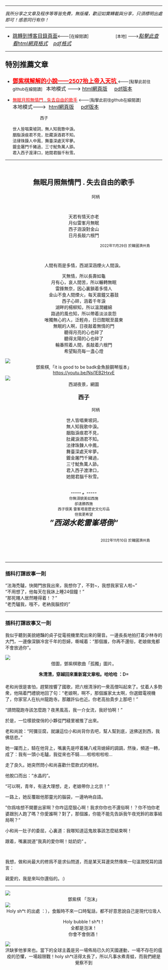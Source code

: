 ***
*我所分享之文章及程序等等皆免費，無版權，歡迎如實轉載與分享，只須標明出處即可！感恩同行有你！* 
****
- [<font size=3>跳轉到博客目錄頁面</font>](../tableOfContent.md)<---[<font size=2>在線閱讀</font>]&nbsp;&nbsp; &nbsp; &nbsp; &nbsp; &nbsp; &nbsp; &nbsp; &nbsp; &nbsp;&nbsp; &nbsp;  <font size=2> [本地] ---></font><font size=3>[*_點擊此查看html網頁格式_*](../tableOfContent.html)&nbsp; &nbsp; [*_pdf格式_*](../tableOfContent.md.pdf)</font>
****

### <p style="font-size: 23px; font-weight:900;">特別推薦文章</p>

- [<font size=4 color=red>**鄧紫棋解解的小說——2507抬上帝入天坑** </font>](https://github.com/brianwchh/worldofheart/blob/main/md_and_html/鄧紫棋解解的小說——2507抬上帝入天坑.md)<font size=2><---[點擊此前往github在線閱讀]</font>&nbsp;&nbsp;  <font size=3>本地模式 --->&nbsp;[html網頁版](../md_and_html/鄧紫棋解解的小說——2507抬上帝入天坑.html) &nbsp;&nbsp;&nbsp; [pdf版本](../md_and_html/鄧紫棋解解的小說——2507抬上帝入天坑.md.pdf) </font>  

- [<font color=red>無眠月照無情門 . 失去自由的歌手</font>](https://github.com/brianwchh/worldofheart/blob/main/md_and_html/%E7%84%A1%E7%9C%A0%E6%9C%88%E7%85%A7%E7%84%A1%E6%83%85%E9%96%80.md)<font size=2> <---[點擊此前往github在線閱讀]</font> &nbsp;&nbsp;&nbsp;&nbsp;&nbsp;&nbsp;&nbsp;&nbsp;&nbsp;&nbsp;&nbsp;&nbsp;&nbsp;&nbsp;&nbsp; <font size=3>本地模式---> &nbsp;[html網頁版](../md_and_html/無眠月照無情門.html) &nbsp;&nbsp;&nbsp; [pdf版本](../md_and_html/無眠月照無情門.md.pdf) </font>

    <p><font size=2>&nbsp; &nbsp; &nbsp; &nbsp; &nbsp; &nbsp; &nbsp; &nbsp; &nbsp; &nbsp; &nbsp; &nbsp; 西子</br></br>世人皆唱東坡詞，無人知我歌中淚。</br>胭脂淚痕君不見，肚藏淚酒君不知。</br>法律珠鍊人中鳳，舞臺深處天牢夢。</br>鍍金屠門千豬過，三寸魷魚萬人舔。</br>君入西子渡津口，她閱君腦千秋雪。</font></p>
    

****

</br>

****<p align="center" style="font-size: 22px;">無眠月照無情門 . 失去自由的歌手</p>****

<p align="center" style="font-size: small;">&nbsp;&nbsp;&nbsp;&nbsp;&nbsp;&nbsp;&nbsp;&nbsp;&nbsp;&nbsp;&nbsp;&nbsp;&nbsp;&nbsp;&nbsp;&nbsp;&nbsp;&nbsp;&nbsp;&nbsp; 阿柄</p>

</br>


<div align="center"> <!-- div_1-->



<p align="center"> 
  
  
天若有情天亦老  
月似雷峯月無眠  
西子涵淚對金山  
日月長敲六根門  

</p>


<p align="right"><sub> 2022年11月29日 於韓國濟州島 &nbsp;&nbsp;&nbsp;&nbsp;&nbsp;&nbsp;&nbsp;&nbsp;&nbsp;&nbsp;&nbsp; </sub></p>  
</div> <!-- end of div_1-->
</br>

<div align="center" >

<p align="center" > 

人間有雨是多情，西湖深涵煙火人間淚。  

天無情，所以長壽如龜  
月有心，哀人間苦，所以輾轉無眠  
雷鋒無奈，因心裏鎖着多情人  
金山不食人間煙火，每天晨鐘又暮鼓   
西子心碎，涵着千年淚  
湖畔的楊柳知，所以溫潤纏綿  
路過的風也知，所以帶着淡淡哀怨  
唯獨無心的人，泛輕舟，日日酣眠至晨東  
無眠的人啊，日夜敲着無情的門  
聽得月亮的心也碎了    
聽得太陽的心也碎了  
輪番照着人間，長敲着六根門  
希望點亮每一盞心燈

</p>  

</div>

<!-- image area, flex to make it center,it may not work for github, for html and pdf rendering only -->
<div align="center" style="page-break-inside: avoid;margin-top:1px; margin-bottom:1px;"> <!-- pictureWrapper_div add this only to make the bendan github understand -->

<div class="ImageWrapperFlex">
<div class="FlexSide"></div>
<image class="FlexImage"  src='./images/dzq.png'/>
<div class="FlexSide"></div>
</div>
<p align="center" style="margin:0px;"> 鄧紫棋,「it is good to be badk金魚臉鋼琴版本」<a href="https://youtu.be/Nsi1EB2HxvE"> https://youtu.be/Nsi1EB2HxvE</a> </p> 
</div> <!-- end pictureWrapper_div --> 

<!-- image area, flex to make it center,it may not work for github, for html and pdf rendering only -->
<div align="center" style="page-break-inside: avoid; margin-top:1px; margin-bottom:1px;"> <!-- pictureWrapper_div add this only to make the bendan github understand -->
<div class="ImageWrapperFlex" >
<div class="FlexSide"  ></div>
<image class="FlexImage"   src='./images/xhyj.png'/>
<div class="FlexSide" ></div>
</div>
<p align="center" style="margin:0px;"> 西湖夜景，網圖 </p> 
</div> <!-- end pictureWrapper_div -->


****<p align="center" style="font-size: large;">西子</p>****

<p align="center" style="font-size: small;">&nbsp;&nbsp;&nbsp;&nbsp;&nbsp;&nbsp;&nbsp;&nbsp;&nbsp;&nbsp;&nbsp;&nbsp;&nbsp;&nbsp;&nbsp;&nbsp;&nbsp;&nbsp;&nbsp;&nbsp; 阿柄</p>

<div align="center" > <!-- div_2-->

<p align="center"> 

世人皆唱東坡詞，  
無人知我歌中淚。  
胭脂淚痕君不見，  
肚藏淚酒君不知。  
法律珠鍊人中鳳，  
舞臺深處天牢夢。  
鍍金屠門千豬過，  
三寸魷魚萬人舔。  
君入西子渡津口，  
她閱君腦千秋雪。  

</p>

</br> ***_-----&nbsp;。-----_*** </br><sub>你無須貌美如西施</br>卻遠勝西施</br>西子很美 雷峯塔是歷史文化珍品</br>但我更希望</br><font size=5>***”西湖水乾雷峯塔倒“***</font></sub></br></br>

<p align="right"><sub> 2022年11月10日 於韓國濟州島 &nbsp;&nbsp;&nbsp;&nbsp;&nbsp;&nbsp;&nbsp;&nbsp;&nbsp;&nbsp;&nbsp; </sub></p>  
</div> <!-- end of div_2-->

</br>
</br>

***


### **插科打諢故事一則**

<div align="left">   

“法海禿驢，快開門放我出來，我想你了，不對~，我想我家官人啦~”   
“不用想了，他每天在我牀上睡24個鐘！”  
“那死賤人居然睡得着！？”    
“老禿驢我，哦不，老衲我腦控的”  

</div>


***

### **插科打諢故事又一則**

<div align="left">   

我似乎聽到美貌絕豔的貞子從電視機里爬出來的聲音。一邊長長地拍打着少林寺的大門，一邊像深鎖冷宮千年的怨婦，嘶喊着：“那個誰，你再不還俗，老娘做鬼都不會放過你”。  

<!-- image area, flex to make it center,it may not work for github, for html and pdf rendering only -->
<div align="center" style="page-break-inside: avoid; margin-top:1px; margin-bottom:1px;"> <!-- pictureWrapper_div add this only to make the bendan github understand -->
<div class="ImageWrapperFlex" >
<div class="FlexSide"  ></div>
<image class="FlexImage"   src='./images/dzq.jpg'/>
<div class="FlexSide" ></div>
</div>
<p align="center" style="margin:0px;"> 借圖，鄧紫棋歌曲「孤獨」圖片。 </p> 
<p align="center" style="margin-bottom:20px; font-weight: 600;"> 朱清清，穿越回來重新寫文章啦。哈哈哈 ：D=   </p> 
</div> <!-- end pictureWrapper_div -->


老和尚很是害怕，趕緊按響了國歌，把六根清淨的一衆高僧叫起來了。仗着人多勢衆，他隔着門禮貌地回了句：“老娘啊，啊不，那個誰家太太啊，你選錯電視機了，你家官人在杭州龍跑寺。那離許仙也近。你老高抬貴步上那吧！”  

“請問龍跑寺該怎麼跑？夜黑風高，我一介女流，我好怕啊！”  

於是，一位樣貌俊俏的小夥從門縫里被推了出來。  

老和尚說：“阿彌豆腐，就讓這位小和尚背你去吧，幫人幫到底，送佛送到西，我佛慈悲。”
  

她一躍而上，騎在他背上，嘴裏先是哼着豬八戒背媳婦的調調，然後，頻道一轉，成了：我有一頭小毛驢，我從來也不騎......啦啦啦啦啦...   

走了良久。她突然問小和尚喜歡什麼款式的棺材。  

他脫口而出：“水晶的”。   

“可以啊，青年，有遠大理想，走，老娘帶你上北京！”   

一路上，她反覆敲他那靈光的腦袋，一邊吶吶自語。   

”你爲啥想不開要出家啊？你咋這麼狠心啊！我求你你也不還俗啊！？你不怕你老婆跟別人跑了嗎？你愛誰啊？對了，那個誰，你能不能先告訴我午夜兇鈴的故事結局啊？“  

小和尚一肚子的委屈，心裏道：我哪知道這鬼故事該怎麼結束啊！   

跟着，嘴裏說道”我真的愛你啊！姑奶奶“ 。

</br>

我想，做和尚最大的修爲不是求仙問道，而是某天耳邊突然傳來一句溫潤悅耳的語言：   

親愛的，我是來叫你還俗的。:)

</div>

*** 

<!-- image area, flex to make it center,it may not work for github, for html and pdf rendering only -->
<div align="center" style="page-break-inside: avoid;margin-top:1px; margin-bottom:1px;"> <!-- pictureWrapper_div add this only to make the bendan github understand -->

<div class="ImageWrapperFlex">
<div class="FlexSide"></div>
<image class="FlexImage"  src='./images/泡沫鄧紫棋.jpg'/>
<div class="FlexSide"></div>
</div>
<p align="center" style="margin:0px;"> 鄧紫棋 「泡沫」 </p> 
</div> <!-- end pictureWrapper_div --> 

<!-- image area, flex to make it center,it may not work for github, for html and pdf rendering only -->
<div align="center" style="page-break-inside: avoid; margin-top:1px; margin-bottom:1px;"> <!-- pictureWrapper_div add this only to make the bendan github understand -->
<div class="ImageWrapperFlex" >
<div class="FlexSide"  ></div>
<image class="FlexImage"   src='./images/bubble.png'/>
<div class="FlexSide" ></div>
</div>
<p align="center" style="margin:0px;">  Holy sh*t 的出處 ：），食飯時不來一口時髦話，都不好意思說自己是現代垃圾人 </p> 

<div>

<p>

Holy bubble !  sh*t！   
全都是泡沫！  
你會不會倒酒！ 

</p>
</div>

</div> <!-- end pictureWrapper_div -->


<!-- image area, flex to make it center,it may not work for github, for html and pdf rendering only -->
<div align="center" style="page-break-inside: avoid;"> <!-- pictureWrapper_div add this only to make the bendan github understand -->
<div class="ImageWrapperFlex" >
<div class="FlexSide"  ></div>
<image class="FlexImage"   src='./images/太平天國節日.png'/>
<div class="FlexSide" ></div>
</div>
<p align="center" style="margin:0px;"> 洪缺爹他爹來也。當下的全球主義是另一場佈局已久的天國運動，一場不存在的瘟疫的恐懼，一場超限戰！holy sh*t活得太長了，所以凡事水煮青蛙，而我們總是覺察不到 </p> 

</br>
</br>

<style>

.ImageWrapperFlex {
    display: flex; 
    flex-direction: row; 
    margin-top: 1px; 
    margin-bottom: 1px;

    width: 100% ;
}

.FlexSide {
    flex-basis: 0px ;
    flex:1;

}



/* large device screen*/
@media only screen and (min-width: 600px) {

    .FlexImage {
        flex-basis: 600px ;
        flex:0;    
        height:auto; 
        max-width: 600px;
        min-width: 600px;
     
    }

}

 /* small device screen*/
@media only screen and (max-width: 600px) {
    
    .FlexImage {
        flex-basis: 600px ;
        flex:1;
        height:auto; 
     
    }

}

/* style for print !important*/
@media print {

    .FlexImage {
        flex-basis: 500px ;
        flex:0;    
        height:auto; 
        max-width: 500px;
        min-width: 500px;
     
    }
}


</style>